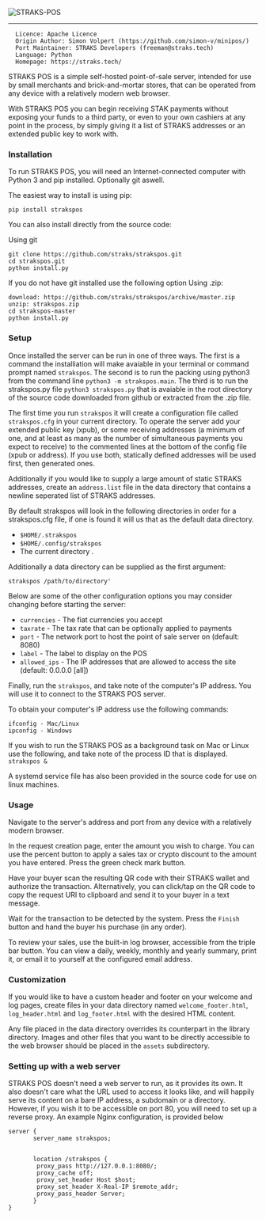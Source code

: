 ![STRAKS-POS](strakspos/assets/repo_logo.png)

____________________________________

```
  Licence: Apache Licence
  Origin Author: Simon Volpert (https://github.com/simon-v/minipos/)
  Port Maintainer: STRAKS Developers (freeman@straks.tech)
  Language: Python
  Homepage: https://straks.tech/
```


STRAKS POS is a simple self-hosted point-of-sale server, intended for use by small merchants and brick-and-mortar stores, that can be operated from any device with a relatively modern web browser.

With STRAKS POS you can begin receiving STAK payments without exposing your funds to a third party, or even to your own cashiers at any point in the process, by simply giving it a list of STRAKS addresses or an extended public key to work with.

### Installation

To run STRAKS POS, you will need an Internet-connected computer with Python 3 and pip installed. Optionally git aswell.

The easiest way to install is using pip:
```
pip install strakspos
```

You can also install directly from the source code:

Using git
```
git clone https://github.com/straks/strakspos.git
cd strakspos.git
python install.py
```

If you do not have git installed use the following option
Using .zip:
```
download: https://github.com/straks/strakspos/archive/master.zip
unzip: strakspos.zip
cd strakspos-master
python install.py
```

### Setup

Once installed the server can be run in one of three ways. The first is a command the installiation will make avaiable in your terminal or command prompt named `strakspos`. The second is to run the packing using python3 from the command line `python3 -m strakspos.main`. The third is to run the strakspos.py file `python3 strakspos.py` that is avaiable in the root directory of the source code downloaded from github or extracted from the .zip file. 

The first time you run `strakspos` it will create a configuration file called `strakspos.cfg` in your current directory. To operate the server add your extended public key (xpub), or some receiving addresses (a minimum of one, and at least as many as the number of simultaneous payments you expect to receive) to the commented lines at the bottom of the config file (xpub or address). If you use both, statically defined addresses will be used first, then generated ones.

Additionally if you would like to supply a large amount of static STRAKS addresses, create an `address.list` file in the data directory that contains a newline seperated list of STRAKS addresses.

By default strakspos will look in the following directories in order for a strakspos.cfg file, if one is found it will us that as the default data directory.
* `$HOME/.strakspos`
* `$HOME/.config/strakspos`
* The current directory .

Additionally a data directory can be supplied as the first argument:

`strakspos /path/to/directory'`


Below are some of the other configuration options you may consider changing before starting the server:
* `currencies` - The fiat currencies you accept
* `taxrate` - The tax rate that can be optionally applied to payments
* `port` - The network port to host the point of sale server on (default: 8080)
* `label` - The label to display on the POS
* `allowed_ips` - The IP addresses that are allowed to access the site (default: 0.0.0.0 [all])


Finally, run the `strakspos`, and take note of the computer's IP address. You will use it to connect to the STRAKS POS server.

To obtain your computer's IP address use the following commands:
```
ifconfig - Mac/Linux
ipconfig - Windows
```

If you wish to run the STRAKS POS as a background task on Mac or Linux use the following, and take note of the process ID that is displayed.
`strakspos &`


A systemd service file has also been provided in the source code for use on linux machines.

### Usage

Navigate to the server's address and port from any device with a relatively modern browser.

In the request creation page, enter the amount you wish to charge. You can use the percent button to apply a sales tax or crypto discount to the amount you have entered. Press the green check mark button.

Have your buyer scan the resulting QR code with their STRAKS wallet and authorize the transaction. Alternatively, you can click/tap on the QR code to copy the request URI to clipboard and send it to your buyer in a text message.

Wait for the transaction to be detected by the system. Press the `Finish` button and hand the buyer his purchase (in any order).

To review your sales, use the built-in log browser, accessible from the triple bar button. You can view a daily, weekly, monthly and yearly summary, print it, or email it to yourself at the configured email address.


### Customization

If you would like to have a custom header and footer on your welcome and log pages, create files in your data directory named  `welcome_footer.html`, `log_header.html` and `log_footer.html` with the desired HTML content.

Any file placed in the data directory overrides its counterpart in the library directory. Images and other files that you want to be directly accessible to the web browser should be placed in the `assets` subdirectory.

### Setting up with a web server

STRAKS POS doesn't need a web server to run, as it provides its own. It also doesn't care what the URL used to access it looks like, and will happily serve its content on a bare IP address, a subdomain or a directory. However, if you wish it to be accessible on port 80, you will need to set up a reverse proxy. An example Nginx configuration, is provided below

```
server {
       server_name strakspos;


       location /strakspos {
        proxy_pass http://127.0.0.1:8080/;
        proxy_cache off;
        proxy_set_header Host $host;
        proxy_set_header X-Real-IP $remote_addr;
        proxy_pass_header Server;
       }
}

```